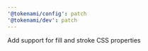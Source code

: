 ```yaml
---
'@tokenami/config': patch
'@tokenami/dev': patch
---
```


Add support for fill and stroke CSS properties
